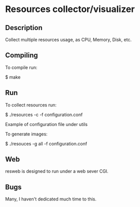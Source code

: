 # Resources collector/visualizer
## Description
Collect multiple resources usage, as CPU, Memory, Disk, etc.

## Compiling
To compile run:

$ make

## Run

To collect resources run:

$ ./resources -c -f configuration.conf

Example of configuration file under utils

To generate images:

$ ./resouces -g all -f configuration.conf

## Web

resweb is designed to run under a web sever CGI.

## Bugs

Many, I haven't dedicated much time to this.
